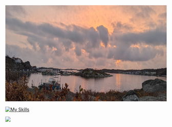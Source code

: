 <img src="https://github.com/MicroLink26/MicroLink26/blob/main/donso.jpeg" style="height: 300px;width: 100%; ">

[![My Skills](https://skillicons.dev/icons?i=js,html,css,nodejs,expresse,mongodb,react,vue)](https://skillicons.dev)
<p>
<a href="https://www.linkedin.com/in/%E2%98%95mike-roche-8477065a/"><img src="https://img.shields.io/badge/linkedin-%230077B5.svg?&style=for-the-badge&logo=linkedin&logoColor=white" height=25></a> 
</p>

